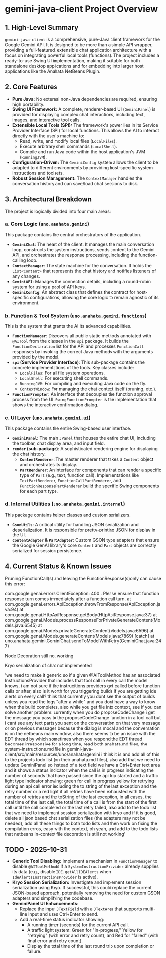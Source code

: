 # gemini-java-client Project Overview

## 1. High-Level Summary

`gemini-java-client` is a comprehensive, pure-Java client framework for the Google Gemini API. It is designed to be more than a simple API wrapper, providing a full-featured, extensible chat application architecture with a focus on integrating powerful local tools (functions). The project includes a ready-to-use Swing UI implementation, making it suitable for both standalone desktop applications and for embedding into larger host applications like the Anahata NetBeans Plugin.

## 2. Core Features

- **Pure Java:** No external non-Java dependencies are required, ensuring high portability.
- **Swing UI Framework:** A complete, renderer-based UI (`GeminiPanel`) is provided for displaying complex chat interactions, including text, images, and interactive tool calls.
- **Extensible Local Tools (SPI):** The framework's power lies in its Service Provider Interface (SPI) for local functions. This allows the AI to interact directly with the user's machine to:
    - Read, write, and modify local files (`LocalFiles`).
    - Execute arbitrary shell commands (`LocalShell`).
    - Compile and run Java code within the host application's JVM (`RunningJVM`).
- **Configuration-Driven:** The `GeminiConfig` system allows the client to be adapted to different environments by providing host-specific system instructions and toolsets.
- **Robust Session Management:** The `ContextManager` handles the conversation history and can save/load chat sessions to disk.

## 3. Architectural Breakdown

The project is logically divided into four main areas:

### a. Core Logic (`uno.anahata.gemini`)

This package contains the central orchestrators of the application.

- **`GeminiChat`**: The heart of the client. It manages the main conversation loop, constructs the system instructions, sends content to the Gemini API, and orchestrates the response processing, including the function-calling loop.
- **`ContextManager`**: The state machine for the conversation. It holds the `List<Content>` that represents the chat history and notifies listeners of any changes.
- **`GeminiAPI`**: Manages the connection details, including a round-robin system for using a pool of API keys.
- **`GeminiConfig`**: An abstract class that defines the contract for host-specific configurations, allowing the core logic to remain agnostic of its environment.

### b. Function & Tool System (`uno.anahata.gemini.functions`)

This is the system that grants the AI its advanced capabilities.

- **`FunctionManager`**: Discovers all public static methods annotated with `@AITool` from the classes in the `spi` package. It builds the `FunctionDeclaration` list for the API and processes `FunctionCall` responses by invoking the correct Java methods with the arguments provided by the model.
- **`spi` (Service Provider Interface)**: This sub-package contains the concrete implementations of the tools. Key classes include:
    - `LocalFiles`: For all file system operations.
    - `LocalShell`: For executing shell commands.
    - `RunningJVM`: For compiling and executing Java code on the fly.
    - `ContextWindow`: For managing the chat context itself (pruning, etc.).
- **`FunctionPrompter`**: An interface that decouples the function approval process from the UI. `SwingFunctionPrompter` is the implementation that shows the interactive confirmation dialog.

### c. UI Layer (`uno.anahata.gemini.ui`)

This package contains the entire Swing-based user interface.

- **`GeminiPanel`**: The main `JPanel` that houses the entire chat UI, including the toolbar, chat display area, and input field.
- **`render` (sub-package)**: A sophisticated rendering engine for displaying the chat history.
    - **`ContentRenderer`**: The master renderer that takes a `Content` object and orchestrates its display.
    - **`PartRenderer`**: An interface for components that can render a specific type of `Part` (e.g., text, function call). Implementations like `TextPartRenderer`, `FunctionCallPartRenderer`, and `FunctionResponsePartRenderer` build the specific Swing components for each part type.

### d. Internal Utilities (`uno.anahata.gemini.internal`)

This package contains helper classes and custom serializers.

- **`GsonUtils`**: A critical utility for handling JSON serialization and deserialization. It is responsible for pretty-printing JSON for display in the UI.
- **`ContentAdapter` & `PartAdapter`**: Custom GSON type adapters that ensure the Google GenAI library's core `Content` and `Part` objects are correctly serialized for session persistence.

## 4. Current Status & Known Issues

Pruning FunctionCall(s) and leaving the FunctionResponse(s)only can cause this error: 

com.google.genai.errors.ClientException: 400 . Please ensure that function response turn comes immediately after a function call turn.
	at com.google.genai.errors.ApiException.throwFromResponse(ApiException.java:94)
	at com.google.genai.HttpApiResponse.getBody(HttpApiResponse.java:37)
	at com.google.genai.Models.processResponseForPrivateGenerateContent(Models.java:6545)
	at com.google.genai.Models.privateGenerateContent(Models.java:6596)
	at com.google.genai.Models.generateContent(Models.java:7869)
[catch] at uno.anahata.gemini.GeminiChat.sendToModelWithRetry(GeminiChat.java:247)


Node Decoration still not working

Kryo serialization of chat not implemented

'we need to make it generic so if a given @AiToolMethod has an associated InstructionsProvider that includes that tool call in every call the model knows, i am not sure if the instrucitions providers get called before function calls or after, also is it worth for you triggering builds if you are getting ide alerts on every call? think that currently you dont see the output of builds unless you read the logs "after a while" and you dont have a way to know when the build completes, also while you get file into context, see if you can solve another problem: currently when you do proposeCodeChange i get the message you pass to the proposeCodeChange function in a tool call but i cant see any text parts you sent on the conversation on that very message or on previous messages because the dialog is modal and the conversation is on the netbeans main window, also there seems to be an issue with the EDT thread by which sometimes when you respond the EDT thread becomes irresponsive for a long time, read both anahata.md files, the system-instructions.md file in gemini-java-client/src/main/resources/uno/anahata/gemini i think it is and add all of this to the projects todo list (on their anahata.md files), also add that we need to update GeminiPanel so instead of a text field we have a Ctrl+Enter text area and it shows a status indicator when the call is in progress indicating the number of seconds that have passed since the api trip started and a traffic light type indicator showing: green for call in progress yellow for retrying during an api call error including the to string of the last exception and the retry number or a red light if all retries have been exhausted with the number of retries and the toString of the last exception, in all cases, the total time of the last call, the total time of a call is from the start of the first call until the call completed or the last retry failed, also add to the todo list that we need to implement session serialization with kryo and if it is good, delete all json based chat serialization files (the adapters may not be needed), add all these things to both todo lists and then work on fixing the compilation erros, easy with the context, oh yeah, and add to the todo lists that netbeans in-context file decoration is still not working'
## TODO - 2025-10-31

-   **Generic Tool Disabling:** Implement a mechanism in `FunctionManager` to disable `@AIToolMethod`s if a `SystemInstructionProvider` already supplies its data (e.g., disable `IDE.getAllIDEAlerts` when `IdeAlertsInstructionsProvider` is active).
-   **Kryo Session Serialization:** Investigate and implement session serialization using Kryo. If successful, this could replace the current JSON-based approach, potentially removing the need for custom GSON adapters and simplifying the codebase.
-   **GeminiPanel UI Enhancements:**
    -   Replace the input `JTextField` with a `JTextArea` that supports multi-line input and uses Ctrl+Enter to send.
    -   Add a real-time status indicator showing:
        -   A running timer (seconds) for the current API call.
        -   A traffic light system: Green for "in-progress," Yellow for "retrying" (with error and retry count), and Red for "failed" (with final error and retry count).
        -   Display the total time of the last round trip upon completion or failure.
